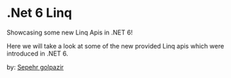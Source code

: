 # .Net 6 Linq
Showcasing some new Linq Apis in .NET 6!

Here we will take a look at some of the new provided Linq apis which were introduced in .NET 6.

by:
[Sepehr golpazir](https://www.linkedin.com/in/sepehr-golpazir-161559197/)
